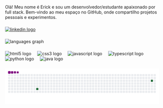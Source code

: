<p align="left">Olá! Meu nome é Erick e sou um desenvolvedor/estudante apaixonado por full stack. Bem-vindo ao meu espaço no GitHub, onde compartilho projetos pessoais e experimentos.</p>

###

<div align="left">
  <a href=" https://linkedin.com/in/erick-adri%C3%A9l-garcia-030031167" target="_blank">
    <img src="https://raw.githubusercontent.com/maurodesouza/profile-readme-generator/master/src/assets/icons/social/linkedin/default.svg" width="52" height="40" alt="linkedin logo"  />
  </a>
</div>

###

<div align="left">
  <img src="https://github-readme-stats.vercel.app/api/top-langs?username=erickadrielgarcia&locale=pt-br&hide_title=false&layout=compact&card_width=320&langs_count=5&theme=dracula&hide_border=false&order=2" height="150" alt="languages graph"  />
</div>

###

<div align="left">
  <img src="https://cdn.jsdelivr.net/gh/devicons/devicon/icons/html5/html5-original.svg" height="40" alt="html5 logo"  />
  <img width="12" />
  <img src="https://cdn.jsdelivr.net/gh/devicons/devicon/icons/css3/css3-original.svg" height="40" alt="css3 logo"  />
  <img width="12" />
  <img src="https://cdn.jsdelivr.net/gh/devicons/devicon/icons/javascript/javascript-original.svg" height="40" alt="javascript logo"  />
  <img width="12" />
  <img src="https://cdn.jsdelivr.net/gh/devicons/devicon/icons/typescript/typescript-original.svg" height="40" alt="typescript logo"  />
  <img width="12" />
  <img src="https://cdn.jsdelivr.net/gh/devicons/devicon/icons/python/python-original.svg" height="40" alt="python logo"  />
  <img width="12" />
  <img src="https://cdn.jsdelivr.net/gh/devicons/devicon/icons/java/java-original.svg" height="40" alt="java logo"  />
</div>

###

![snake gif](https://github.com/erickadrielgarcia/erickadrielgarcia/blob/output/github-contribution-grid-snake.gif)
